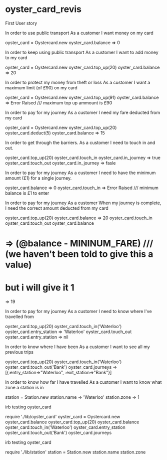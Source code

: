 # oyster_card_revis

First User story

In order to use public transport
As a customer
I want money on my card


oyster_card = Oystercard.new
oyster_card.balance
=> 0


In order to keep using public transport
As a customer
I want to add money to my card

oyster_card = Oystercard.new
oyster_card.top_up(20)
oyster_card.balance
=> 20

In order to protect my money from theft or loss
As a customer
I want a maximum limit (of £90) on my card


oyster_card = Oystercard.new
oyster_card.top_up(91)
oyster_card.balance
=> Error Raised /// maximum top up ammount is £90


In order to pay for my journey
As a customer
I need my fare deducted from my card

oyster_card = Oystercard.new
oyster_card.top_up(20)
oyster_card.deduct(5)
oyster_card.balance
=> 15


In order to get through the barriers.
As a customer
I need to touch in and out.


oyster_card.top_up(20)
oyster_card.touch_in
oyster_card.in_journey
=> true
oyster_card.touch_out
oyster_card.in_journey
=> fasle


In order to pay for my journey
As a customer
I need to have the minimum amount (£1) for a single journey.


oyster_card.balance
=> 0
oyster_card.touch_in
=> Error Raised /// minimum balance is £1 to enter


In order to pay for my journey
As a customer
When my journey is complete, I need the correct amount deducted from my card


oyster_card.top_up(20)
oyster_card.balance
=> 20
oyster_card.touch_in
oyster_card.touch_out
oyster_card.balance
# => (@balance - MININUM_FARE) /// (we haven't been told to give this a value)
# but i will give it 1
=> 19


In order to pay for my journey
As a customer
I need to know where I've travelled from


oyster_card.top_up(20)
oyster_card.touch_in('Waterloo')
oyster_card.entry_station
=> 'Waterloo'
oyster_card.touch_out
oyster_card.entry_station
=> nil


In order to know where I have been
As a customer
I want to see all my previous trips


oyster_card.top_up(20)
oyster_card.touch_in('Waterloo')
oyster_card.touch_out('Bank')
oyster_card.journeys
=> [{:entry_station=>"Waterloo", :exit_station=>"Bank"}]


In order to know how far I have travelled
As a customer
I want to know what zone a station is in


station = Station.new
station.name
=> 'Waterloo'
station.zone
=> 1

irb testing oyster_card

require './lib/oyster_card'
oyster_card = Oystercard.new
oyster_card.balance
oyster_card.top_up(20)
oyster_card.balance
oyster_card.touch_in('Waterloo')
oyster_card.entry_station
oyster_card.touch_out('Bank')
oyster_card.journeys

irb testing oyster_card

require './lib/station'
station = Station.new
station.name
station.zone
